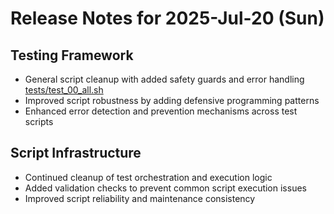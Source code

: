 # Release Notes for 2025-Jul-20 (Sun)

## Testing Framework

- General script cleanup with added safety guards and error handling [tests/test_00_all.sh](../../../tests/test_00_all.sh)
- Improved script robustness by adding defensive programming patterns
- Enhanced error detection and prevention mechanisms across test scripts

## Script Infrastructure

- Continued cleanup of test orchestration and execution logic
- Added validation checks to prevent common script execution issues
- Improved script reliability and maintenance consistency